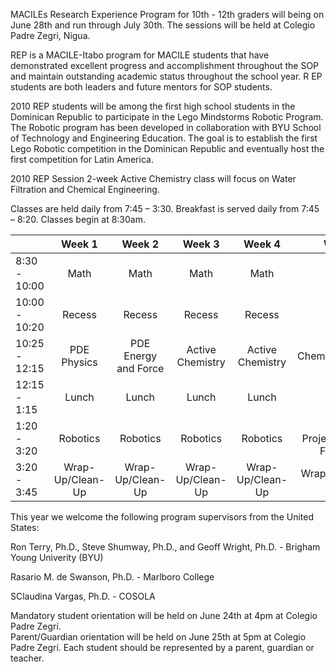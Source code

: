 MACILEs Research Experience Program for 10th - 12th graders will 
being on June 28th and run through July 30th. The sessions will be held at 
Colegio Padre Zegri, Nigua.

REP is a MACILE-Itabo program for MACILE students that have demonstrated 
excellent progress and accomplishment throughout the SOP and maintain 
outstanding academic status throughout the school year. R
EP students are both leaders and future mentors for SOP students.

2010 REP students will be among the first high school students in the Dominican 
Republic to participate in the Lego Mindstorms Robotic Program. The Robotic 
program has been developed in collaboration with BYU School of Technology and 
Engineering Education. The goal is to establish the first Lego Robotic 
competition  in the Dominican Republic and eventually host the first 
competition for Latin America.

2010 REP Session 2-week Active Chemistry class will focus on Water Filtration 
and Chemical Engineering.

Classes are held daily from 7:45 – 3:30. 
Breakfast is served daily from 7:45 – 8:20. Classes begin at 8:30am.

|               |      Week 1      |        Week 2        |      Week 3      |      Week 4      |               Week 5               |
|---------------|:----------------:|:--------------------:|:----------------:|:----------------:|:----------------------------------:|
| 8:30 - 10:00  | Math             | Math                 | Math             | Math             | Math                               |
| 10:00 - 10:20 | Recess           | Recess               | Recess           | Recess           | Recess                             |
| 10:25 - 12:15 | PDE Physics      | PDE Energy and Force | Active Chemistry | Active Chemistry | Active Chemistry/Science Fair      |
| 12:15 - 1:15  | Lunch            | Lunch                | Lunch            | Lunch            | Lunch                              |
| 1:20 - 3:20   | Robotics         | Robotics             | Robotics         | Robotics         | Design Projects/Science Fair/Trips |
| 3:20 - 3:45   | Wrap-Up/Clean-Up | Wrap-Up/Clean-Up     | Wrap-Up/Clean-Up | Wrap-Up/Clean-Up | Wrap-Up/Clean-Up                   |

This year we welcome the following program supervisors from the United States:

Ron Terry, Ph.D., Steve Shumway, Ph.D., and Geoff Wright, Ph.D. - Brigham Young Univerity (BYU)

Rasario M. de Swanson, Ph.D. - Marlboro College

SClaudina Vargas, Ph.D. - COSOLA

Mandatory student orientation will be held on June 24th at 4pm at Colegio Padre Zegrí.  
Parent/Guardian orientation will be held on June 25th at 5pm at Colegio Padre Zegrí. 
Each student should be represented by a parent, guardian or teacher. 
